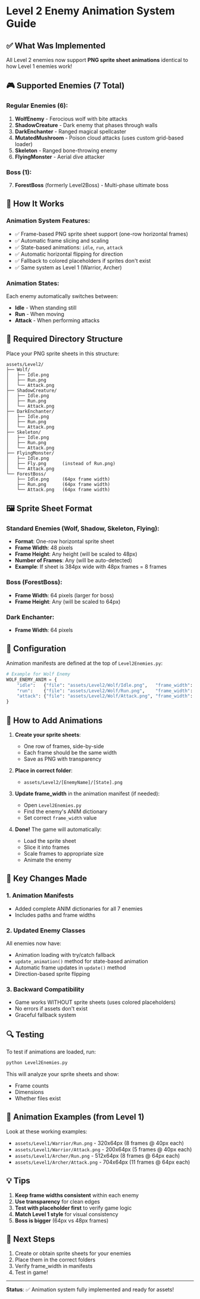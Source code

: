 # Level 2 Enemy Animation System Guide

## ✅ What Was Implemented

All Level 2 enemies now support **PNG sprite sheet animations** identical to how Level 1 enemies work!

## 🎮 Supported Enemies (7 Total)

### Regular Enemies (6):
1. **WolfEnemy** - Ferocious wolf with bite attacks
2. **ShadowCreature** - Dark enemy that phases through walls
3. **DarkEnchanter** - Ranged magical spellcaster
4. **MutatedMushroom** - Poison cloud attacks (uses custom grid-based loader)
5. **Skeleton** - Ranged bone-throwing enemy
6. **FlyingMonster** - Aerial dive attacker

### Boss (1):
7. **ForestBoss** (formerly Level2Boss) - Multi-phase ultimate boss

## 🎨 How It Works

### Animation System Features:
- ✅ Frame-based PNG sprite sheet support (one-row horizontal frames)
- ✅ Automatic frame slicing and scaling
- ✅ State-based animations: `idle`, `run`, `attack`
- ✅ Automatic horizontal flipping for direction
- ✅ Fallback to colored placeholders if sprites don't exist
- ✅ Same system as Level 1 (Warrior, Archer)

### Animation States:
Each enemy automatically switches between:
- **Idle** - When standing still
- **Run** - When moving
- **Attack** - When performing attacks

## 📁 Required Directory Structure

Place your PNG sprite sheets in this structure:

```
assets/Level2/
├── Wolf/
│   ├── Idle.png
│   ├── Run.png
│   └── Attack.png
├── ShadowCreature/
│   ├── Idle.png
│   ├── Run.png
│   └── Attack.png
├── DarkEnchanter/
│   ├── Idle.png
│   ├── Run.png
│   └── Attack.png
├── Skeleton/
│   ├── Idle.png
│   ├── Run.png
│   └── Attack.png
├── FlyingMonster/
│   ├── Idle.png
│   ├── Fly.png      (instead of Run.png)
│   └── Attack.png
└── ForestBoss/
    ├── Idle.png     (64px frame width)
    ├── Run.png      (64px frame width)
    └── Attack.png   (64px frame width)
```

## 🖼️ Sprite Sheet Format

### Standard Enemies (Wolf, Shadow, Skeleton, Flying):
- **Format**: One-row horizontal sprite sheet
- **Frame Width**: 48 pixels
- **Frame Height**: Any height (will be scaled to 48px)
- **Number of Frames**: Any (will be auto-detected)
- **Example**: If sheet is 384px wide with 48px frames = 8 frames

### Boss (ForestBoss):
- **Frame Width**: 64 pixels (larger for boss)
- **Frame Height**: Any (will be scaled to 64px)

### Dark Enchanter:
- **Frame Width**: 64 pixels

## 🔧 Configuration

Animation manifests are defined at the top of `Level2Enemies.py`:

```python
# Example for Wolf Enemy
WOLF_ENEMY_ANIM = {
    "idle":   {"file": "assets/Level2/Wolf/Idle.png",   "frame_width": 48},
    "run":    {"file": "assets/Level2/Wolf/Run.png",    "frame_width": 48},
    "attack": {"file": "assets/Level2/Wolf/Attack.png", "frame_width": 48}
}
```

## 📝 How to Add Animations

1. **Create your sprite sheets**:
   - One row of frames, side-by-side
   - Each frame should be the same width
   - Save as PNG with transparency

2. **Place in correct folder**:
   - `assets/Level2/[EnemyName]/[State].png`

3. **Update frame_width** in the animation manifest (if needed):
   - Open `Level2Enemies.py`
   - Find the enemy's ANIM dictionary
   - Set correct `frame_width` value

4. **Done!** The game will automatically:
   - Load the sprite sheet
   - Slice it into frames
   - Scale frames to appropriate size
   - Animate the enemy

## 🎯 Key Changes Made

### 1. Animation Manifests
- Added complete ANIM dictionaries for all 7 enemies
- Includes paths and frame widths

### 2. Updated Enemy Classes
All enemies now have:
- Animation loading with try/catch fallback
- `update_animation()` method for state-based animation
- Automatic frame updates in `update()` method
- Direction-based sprite flipping

### 3. Backward Compatibility
- Game works WITHOUT sprite sheets (uses colored placeholders)
- No errors if assets don't exist
- Graceful fallback system

## 🔍 Testing

To test if animations are loaded, run:
```bash
python Level2Enemies.py
```

This will analyze your sprite sheets and show:
- Frame counts
- Dimensions
- Whether files exist

## 🎨 Animation Examples (from Level 1)

Look at these working examples:
- `assets/Level1/Warrior/Run.png` - 320x64px (8 frames @ 40px each)
- `assets/Level1/Warrior/Attack.png` - 200x64px (5 frames @ 40px each)
- `assets/Level1/Archer/Run.png` - 512x64px (8 frames @ 64px each)
- `assets/Level1/Archer/Attack.png` - 704x64px (11 frames @ 64px each)

## 💡 Tips

1. **Keep frame widths consistent** within each enemy
2. **Use transparency** for clean edges
3. **Test with placeholder first** to verify game logic
4. **Match Level 1 style** for visual consistency
5. **Boss is bigger** (64px vs 48px frames)

## 🚀 Next Steps

1. Create or obtain sprite sheets for your enemies
2. Place them in the correct folders
3. Verify frame_width in manifests
4. Test in game!

---

**Status**: ✅ Animation system fully implemented and ready for assets!
